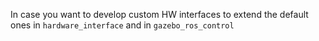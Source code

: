 In case you want to develop custom HW interfaces to extend the default ones in `hardware_interface` and in `gazebo_ros_control`